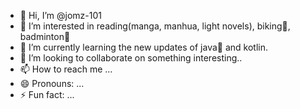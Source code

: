 - 👋 Hi, I’m @jomz-101
- 👀 I’m interested in reading(manga, manhua, light novels), biking🚴, badminton🏸
- 🌱 I’m currently learning the new updates of java🍵 and kotlin.
- 💞️ I’m looking to collaborate on something interesting..
- 📫 How to reach me ...
- 😄 Pronouns: ...
- ⚡ Fun fact: ...

<!---
jomz-101/jomz-101 is a ✨ special ✨ repository because its `README.md` (this file) appears on your GitHub profile.
You can click the Preview link to take a look at your changes.
--->
